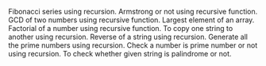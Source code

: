 Fibonacci series using recursion.
Armstrong or not using recursive function.
GCD of two numbers using recursive function.
Largest element of an array.
Factorial of a number using recursive function.
To copy one string to another using recursion.
Reverse of a string using recursion.
Generate all the prime numbers using recursion.
Check a number is prime number or not using recursion.
To check whether  given string is palindrome or not.
